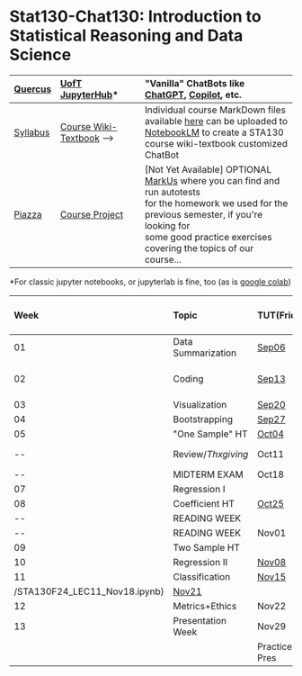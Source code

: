 # Stat130-Chat130: Introduction to Statistical Reasoning and Data Science

| [Quercus](https://q.utoronto.ca/courses/354091/pages/sta130-all-sections) | [UofT JupyterHub](https://jupyter.utoronto.ca/)* | "Vanilla" ChatBots like [ChatGPT](https://chat.openai.com/), [Copilot](https://copilot.microsoft.com/), etc. |
|:-|:-|:-|
| [Syllabus](https://q.utoronto.ca/courses/354091/assignments/syllabus) | [Course Wiki-Textbook](https://github.com/pointOfive/stat130chat130/wiki) --> | Individual course MarkDown files available [here](https://github.com/pointOfive/chat130) can be uploaded to<br>[NotebookLM](http://notebooklm.google/) to create a STA130 course wiki-textbook customized ChatBot | 
| [Piazza](https://piazza.com/utoronto.ca/fall2024/sta130) | [Course Project](https://github.com/pointOfive/stat130chat130/tree/main/CP) | [Not Yet Available] OPTIONAL [MarkUs](https://markus.teach.cs.toronto.edu/markus) where you can find and run autotests<br>for the homework we used for the previous semester, if you're looking for<br>some good practice exercises covering the topics of our course... |

*For classic jupyter notebooks, or jupyterlab is fine, too (as is [google colab](https://colab.research.google.com/))

|Week|Topic         |TUT(Friday)|LEC(Monday)|HW(Due Thursday)|Optional ChatBot Feedback|
|:---|:-------------|:----------|:----------|:---------------|:------------------------|
|01|Data Summarization|[Sep06](TUT/STA130F24_TUT01_Sep06.ipynb)|[Sep09](LEC/STA130F24_LEC01_Sep09.ipynb)|[Sep12](HW/STA130F24_HW01_DueSep12.ipynb)| [Previous Experience](https://q.utoronto.ca/courses/354091/quizzes/394873) |
|02|Coding        |[Sep13](TUT/STA130F24_TUT02_Sep13.ipynb)|[Sep16](LEC/STA130F24_LEC02_Sep16.ipynb)|[Sep19](HW/STA130F24_HW02_DueSep19.ipynb)| [Week 01-02 Experience](https://q.utoronto.ca/courses/354091/quizzes/394946) |
|03|Visualization |[Sep20](TUT/STA130F24_TUT03_Sep20.ipynb)|[Sep23](LEC/STA130F24_LEC03_Sep23.ipynb)|[Sep26](HW/STA130F24_HW03_DueSep26.ipynb)| |
|04|Bootstrapping |[Sep27](TUT/STA130F24_TUT04_Sep27.ipynb)|[Sep30](LEC/STA130F24_LEC04_Sep30.ipynb)|[Oct03](HW/STA130F24_HW04_DueOct03.ipynb)| |
|05|"One Sample" HT |[Oct04](TUT/STA130F24_TUT05_Oct04.ipynb)|[Oct07](LEC/STA130F24_LEC05_Oct07.ipynb)|[Oct10](HW/STA130F24_HW05_DueOct10.ipynb)| |
|--|Review/*Thxgiving*|Oct11|Oct14 *Holiday*|     | |
|--|MIDTERM EXAM  |Oct18|     |     | |
|07|Regression I  |     |[~Oct21](LEC/STA130F24_LEC07_Nov04.ipynb)|     | |
|08|Coefficient HT|[Oct25](STA130F24_TUT07ate09_Oct25.ipynb)|     |     | |
|--|READING WEEK  |     |Oct28|     | |
|--|READING WEEK  |Nov01|     |     | |
|09|Two Sample HT |     |[~Nov04](LEC/STA130F24_LEC09_Nov04.ipynb)|[Nov07](HW/STA130F24_HW06_Week07ate09_DueNov07.ipynb)| |
|10|Regression II |[Nov08](TUT/STA130F24_TUT10_Nov08.ipynb)|[~Nov11](/LEC/STA130F24_LEC10_Nov11_original_draft.ipynb)|[Nov14](HW/STA130F24_HW07_Week10_DueNov14.ipynb)| |
|11|Classification|[Nov15](TUT/STA130F24_TUT11_Nov15.ipynb)|[Nov18](LEC
/STA130F24_LEC11_Nov18.ipynb)|[Nov21](HW/STA130F24_HW08_Week11_DueNov21.ipynb)| |
|12|Metrics+Ethics|Nov22|Nov25| |
|13| Presentation Week |Nov29|Dec 02|Dec03 **(TUESDAY)**| |
|  |                   |Practice Pres | Review | Poster Fair | |
